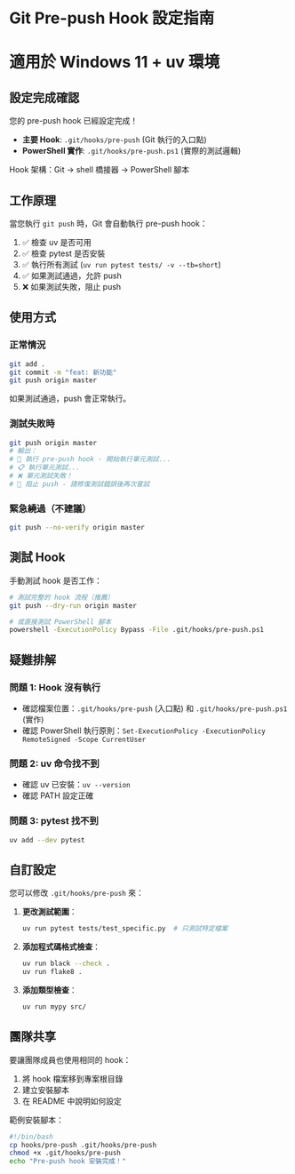 # Git Pre-push Hook 設定指南
# 適用於 Windows 11 + uv 環境

## 設定完成確認

您的 pre-push hook 已經設定完成！

- **主要 Hook**: `.git/hooks/pre-push` (Git 執行的入口點)
- **PowerShell 實作**: `.git/hooks/pre-push.ps1` (實際的測試邏輯)

Hook 架構：Git → shell 橋接器 → PowerShell 腳本

## 工作原理

當您執行 `git push` 時，Git 會自動執行 pre-push hook：

1. ✅ 檢查 uv 是否可用
2. ✅ 檢查 pytest 是否安裝
3. ✅ 執行所有測試 (`uv run pytest tests/ -v --tb=short`)
4. ✅ 如果測試通過，允許 push
5. ❌ 如果測試失敗，阻止 push

## 使用方式

### 正常情況
```bash
git add .
git commit -m "feat: 新功能"
git push origin master
```

如果測試通過，push 會正常執行。

### 測試失敗時
```bash
git push origin master
# 輸出：
# 🧪 執行 pre-push hook - 開始執行單元測試...
# 📋 執行單元測試...
# ❌ 單元測試失敗！
# 🚫 阻止 push - 請修復測試錯誤後再次嘗試
```

### 緊急繞過（不建議）
```bash
git push --no-verify origin master
```

## 測試 Hook

手動測試 hook 是否工作：

```bash
# 測試完整的 hook 流程（推薦）
git push --dry-run origin master

# 或直接測試 PowerShell 腳本
powershell -ExecutionPolicy Bypass -File .git/hooks/pre-push.ps1
```

## 疑難排解

### 問題 1: Hook 沒有執行
- 確認檔案位置：`.git/hooks/pre-push` (入口點) 和 `.git/hooks/pre-push.ps1` (實作)
- 確認 PowerShell 執行原則：`Set-ExecutionPolicy -ExecutionPolicy RemoteSigned -Scope CurrentUser`

### 問題 2: uv 命令找不到
- 確認 uv 已安裝：`uv --version`
- 確認 PATH 設定正確

### 問題 3: pytest 找不到
```bash
uv add --dev pytest
```

## 自訂設定

您可以修改 `.git/hooks/pre-push` 來：

1. **更改測試範圍**：
   ```bash
   uv run pytest tests/test_specific.py  # 只測試特定檔案
   ```

2. **添加程式碼格式檢查**：
   ```bash
   uv run black --check .
   uv run flake8 .
   ```

3. **添加類型檢查**：
   ```bash
   uv run mypy src/
   ```

## 團隊共享

要讓團隊成員也使用相同的 hook：

1. 將 hook 檔案移到專案根目錄
2. 建立安裝腳本
3. 在 README 中說明如何設定

範例安裝腳本：
```bash
#!/bin/bash
cp hooks/pre-push .git/hooks/pre-push
chmod +x .git/hooks/pre-push
echo "Pre-push hook 安裝完成！"
```
